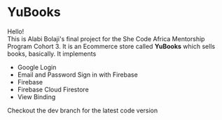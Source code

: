 # YuBooks

Hello! </br>
This is Alabi Bolaji's final project for the She Code Africa Mentorship Program Cohort 3. It is an Ecommerce store called <b>YuBooks</b> which sells books, basically.
It implements 
<ul>
  <li>Google Login</li>
  <li>Email and Password Sign in with Firebase</li>
  <li>Firebase</li>
  <li>Firebase Cloud Firestore</li>
  <li>View Binding</li>
</ul>

Checkout the dev branch for the latest code version
